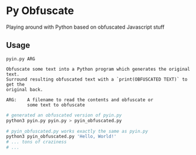 # Py Obfuscate
Playing around with Python based on obfuscated Javascript stuff


## Usage
```
pyin.py ARG

Obfuscate some text into a Python program which generates the original text.
Surround resulting obfuscated text with a `print(OBFUSCATED TEXT)` to get the
original back.

ARG:    A filename to read the contents and obfuscate or
        some text to obfuscate
```

```bash
# generated an obfuscated version of pyin.py
python3 pyin.py pyin.py > pyin_obfuscated.py

# pyin_obfuscated.py works exactly the same as pyin.py
python3 pyin_obfuscated.py 'Hello, World!'
# ... tons of craziness
# ...
```
